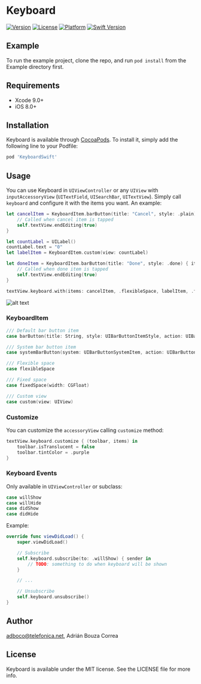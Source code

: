 # Keyboard

[![Version](https://img.shields.io/cocoapods/v/KeyboardSwift.svg?style=flat)](https://cocoapods.org/pods/KeyboardSwift)
[![License](https://img.shields.io/cocoapods/l/KeyboardSwift.svg?style=flat)](https://cocoapods.org/pods/KeyboardSwift)
[![Platform](https://img.shields.io/cocoapods/p/KeyboardSwift.svg?style=flat)](https://cocoapods.org/pods/KeyboardSwift)
[![Swift Version](https://img.shields.io/badge/swift-4.1-orange.svg)](https://cocoapods.org/pods/KeyboardSwift)

## Example

To run the example project, clone the repo, and run `pod install` from the Example directory first.

## Requirements

* Xcode 9.0+
* iOS 8.0+

## Installation

Keyboard is available through [CocoaPods](https://cocoapods.org). To install
it, simply add the following line to your Podfile:

```ruby
pod 'KeyboardSwift'
```

## Usage

You can use Keyboard in ``UIViewController`` or any ``UIView`` with ``inputAccessoryView`` (``UITextField``, ``UISearchBar``, ``UITextView``). Simply call ``keyboard`` and configure it with the items you want. An example:

```swift
let cancelItem = KeyboardItem.barButton(title: "Cancel", style: .plain) { item in
	// Called when cancel item is tapped
    self.textView.endEditing(true)
}

let countLabel = UILabel()
countLabel.text = "0"
let labelItem = KeyboardItem.custom(view: countLabel)

let doneItem = KeyboardItem.barButton(title: "Done", style: .done) { item in
	// Called when done item is tapped
    self.textView.endEditing(true)
}

textView.keyboard.with(items: cancelItem, .flexibleSpace, labelItem, .flexibleSpace, doneItem)
```

![alt text](https://github.com/adboco/Keyboard/blob/master/Assets/keyboard1.png "Keyboard")

### KeyboardItem

```swift
/// Default bar button item
case barButton(title: String, style: UIBarButtonItemStyle, action: UIBarButtonItemTargetClosure?)

/// System bar button item
case systemBarButton(system: UIBarButtonSystemItem, action: UIBarButtonItemTargetClosure?)

/// Flexible space
case flexibleSpace

/// Fixed space
case fixedSpace(width: CGFloat)

/// Custom view
case custom(view: UIView)
```

### Customize

You can customize the ``accessoryView`` calling ``customize`` method:

```swift
textView.keyboard.customize { (toolbar, items) in
    toolbar.isTranslucent = false
    toolbar.tintColor = .purple
}
```

### Keyboard Events

Only available in ``UIViewController`` or subclass:

```swift
case willShow
case willHide
case didShow
case didHide
```

Example:

```swift
override func viewDidLoad() {
	super.viewDidLoad()

	// Subscribe
	self.keyboard.subscribe(to: .willShow) { sender in
	    // TODO: something to do when keyboard will be shown
	}

	// ...

	// Unsubscribe
	self.keyboard.unsubscribe()
}
```

## Author

adboco@telefonica.net, Adrián Bouza Correa

## License

Keyboard is available under the MIT license. See the LICENSE file for more info.
